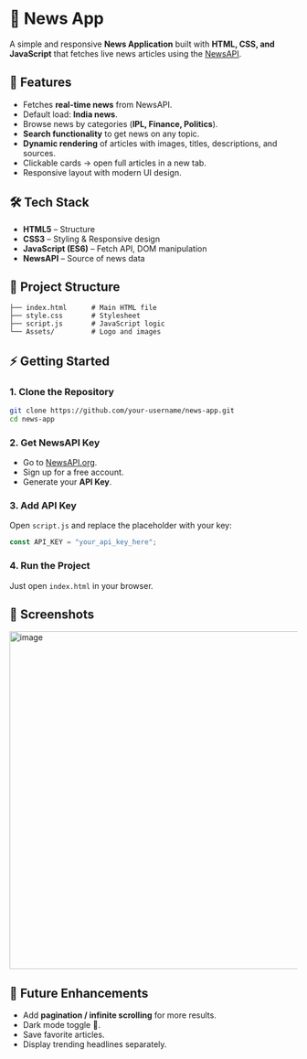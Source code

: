 # 📰 News App

A simple and responsive **News Application** built with **HTML, CSS, and JavaScript** that fetches live news articles using the [NewsAPI](https://newsapi.org/).

## 🚀 Features

* Fetches **real-time news** from NewsAPI.
* Default load: **India news**.
* Browse news by categories (**IPL, Finance, Politics**).
* **Search functionality** to get news on any topic.
* **Dynamic rendering** of articles with images, titles, descriptions, and sources.
* Clickable cards → open full articles in a new tab.
* Responsive layout with modern UI design.

## 🛠️ Tech Stack

* **HTML5** – Structure
* **CSS3** – Styling & Responsive design
* **JavaScript (ES6)** – Fetch API, DOM manipulation
* **NewsAPI** – Source of news data

## 📂 Project Structure

```
├── index.html      # Main HTML file
├── style.css       # Stylesheet
├── script.js       # JavaScript logic
└── Assets/         # Logo and images
```

## ⚡ Getting Started

### 1. Clone the Repository

```bash
git clone https://github.com/your-username/news-app.git
cd news-app
```

### 2. Get NewsAPI Key

* Go to [NewsAPI.org](https://newsapi.org/).
* Sign up for a free account.
* Generate your **API Key**.

### 3. Add API Key

Open `script.js` and replace the placeholder with your key:

```js
const API_KEY = "your_api_key_here";
```

### 4. Run the Project

Just open `index.html` in your browser.

## 📸 Screenshots

<img width="1353" height="591" alt="image" src="https://github.com/user-attachments/assets/39bd9124-e4ac-481d-9c93-c683266b3305" />


## 🌟 Future Enhancements

* Add **pagination / infinite scrolling** for more results.
* Dark mode toggle 🌙.
* Save favorite articles.
* Display trending headlines separately.



